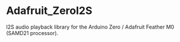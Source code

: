 # Adafruit_ZeroI2S
I2S audio playback library for the Arduino Zero / Adafruit Feather M0 (SAMD21 processor).
